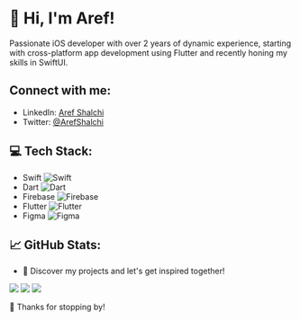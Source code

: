 # 👋 Hi, I'm Aref!
Passionate iOS developer with over 2 years of dynamic experience, starting with cross-platform app development using Flutter and recently honing my skills in SwiftUI.

## Connect with me:
- LinkedIn: [Aref Shalchi](https://linkedin.com/in/aref-shalchi-955690210)
- Twitter: [@ArefShalchi](https://twitter.com/ArefShalchi)

## 💻 Tech Stack:
- Swift ![Swift](https://img.shields.io/badge/swift-F54A2A?style=for-the-badge&logo=swift&logoColor=white)
- Dart ![Dart](https://img.shields.io/badge/dart-%230175C2.svg?style=for-the-badge&logo=dart&logoColor=white)
- Firebase ![Firebase](https://img.shields.io/badge/firebase-%23039BE5.svg?style=for-the-badge&logo=firebase)
- Flutter ![Flutter](https://img.shields.io/badge/Flutter-%2302569B.svg?style=for-the-badge&logo=Flutter&logoColor=white)
- Figma ![Figma](https://img.shields.io/badge/figma-%23F24E1E.svg?style=for-the-badge&logo=figma&logoColor=white)

## 📈 GitHub Stats:
- 🌟 Discover my projects and let's get inspired together!

![](https://github-readme-stats.vercel.app/api?username=arefshal&hide_border=true&theme=dark)
![](https://github-readme-streak-stats.herokuapp.com/?user=arefshal&theme=dark)
![](https://github-readme-stats.vercel.app/api/top-langs/?username=arefshal&layout=compact&theme=dark)

👀 Thanks for stopping by!
